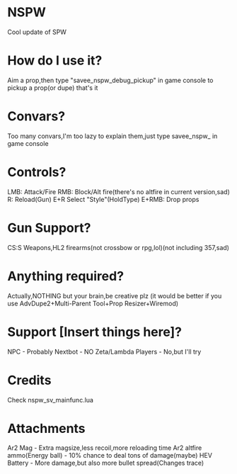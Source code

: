 # NSPW
Cool update of SPW
# How do I use it?
Aim a prop,then type "savee_nspw_debug_pickup" in game console to pickup a prop(or dupe)
that's it
# Convars?
Too many convars,I'm too lazy to explain them,just type savee_nspw_ in game console
# Controls?
LMB: Attack/Fire
RMB: Block/Alt fire(there's no altfire in current version,sad)
R: Reload(Gun)
E+R Select "Style"(HoldType)
E+RMB: Drop props

# Gun Support?
CS:S Weapons,HL2 firearms(not crossbow or rpg,lol)(not including 357,sad)

# Anything required?
Actually,NOTHING but your brain,be creative plz
(it would be better if you use AdvDupe2+Multi-Parent Tool+Prop Resizer+Wiremod)

# Support [Insert things here]?
NPC - Probably
Nextbot - NO
Zeta/Lambda Players - No,but I'll try

# Credits
Check nspw_sv_mainfunc.lua

# Attachments
Ar2 Mag - Extra magsize,less recoil,more reloading time
Ar2 altfire ammo(Energy ball) - 10% chance to deal tons of damage(maybe)
HEV Battery - More damage,but also more bullet spread(Changes trace)
